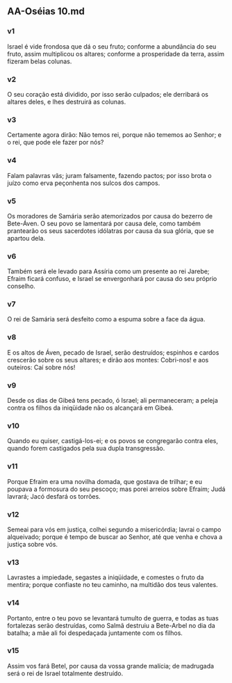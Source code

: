 ## AA-Oséias 10.md
### v1
 Israel é vide frondosa que dá o seu fruto; conforme a abundância do seu fruto, assim multiplicou os altares; conforme a prosperidade da terra, assim fizeram belas colunas.
### v2
 O seu coração está dividido, por isso serão culpados; ele derribará os altares deles, e lhes destruirá as colunas.
### v3
 Certamente agora dirão: Não temos rei, porque não tememos ao Senhor; e o rei, que pode ele fazer por nós?
### v4
 Falam palavras vãs; juram falsamente, fazendo pactos; por isso brota o juízo como erva peçonhenta nos sulcos dos campos.
### v5
 Os moradores de Samária serão atemorizados por causa do bezerro de Bete-Áven. O seu povo se lamentará por causa dele, como também prantearão os seus sacerdotes idólatras por causa da sua glória, que se apartou dela.
### v6
 Também será ele levado para Assíria como um presente ao rei Jarebe; Efraim ficará confuso, e Israel se envergonhará por causa do seu próprio conselho.
### v7
 O rei de Samária será desfeito como a espuma sobre a face da água.
### v8
 E os altos de Áven, pecado de Israel, serão destruídos; espinhos e cardos crescerão sobre os seus altares; e dirão aos montes: Cobri-nos! e aos outeiros: Caí sobre nós!
### v9
 Desde os dias de Gibeá tens pecado, ó Israel; ali permaneceram; a peleja contra os filhos da iniqüidade não os alcançará em Gibeá.
### v10
 Quando eu quiser, castigá-los-ei; e os povos se congregarão contra eles, quando forem castigados pela sua dupla transgressão.
### v11
 Porque Efraim era uma novilha domada, que gostava de trilhar; e eu poupava a formosura do seu pescoço; mas porei arreios sobre Efraim; Judá lavrará; Jacó desfará os torrões.
### v12
 Semeai para vós em justiça, colhei segundo a misericórdia; lavrai o campo alqueivado; porque é tempo de buscar ao Senhor, até que venha e chova a justiça sobre vós.
### v13
 Lavrastes a impiedade, segastes a iniqüidade, e comestes o fruto da mentira; porque confiaste no teu caminho, na multidão dos teus valentes.
### v14
 Portanto, entre o teu povo se levantará tumulto de guerra, e todas as tuas fortalezas serão destruídas, como Salmã destruiu a Bete-Arbel no dia da batalha; a mãe ali foi despedaçada juntamente com os filhos.
### v15
 Assim vos fará Betel, por causa da vossa grande malícia; de madrugada será o rei de Israel totalmente destruído.
